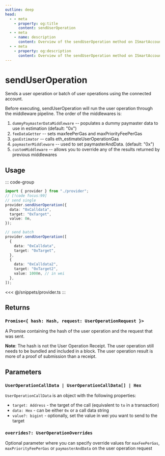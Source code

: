 ```yaml
---
outline: deep
head:
  - - meta
    - property: og:title
      content: sendUserOperation
  - - meta
    - name: description
      content: Overview of the sendUserOperation method on ISmartAccountProvider
  - - meta
    - property: og:description
      content: Overview of the sendUserOperation method on ISmartAccountProvider
---
```


# sendUserOperation

Sends a user operation or batch of user operations using the connected account.

Before executing, sendUserOperation will run the user operation through the middleware pipeline. The order of the middlewares is:

1.  `dummyPaymasterDataMiddleware` -- populates a dummy paymaster data to use in estimation (default: "0x")
2.  `feeDataGetter` -- sets maxfeePerGas and maxPriorityFeePerGas
3.  `gasEstimator` -- calls eth_estimateUserOperationGas
4.  `paymasterMiddleware` -- used to set paymasterAndData. (default: "0x")
5.  `customMiddleware` -- allows you to override any of the results returned by previous middlewares

## Usage

::: code-group

```ts [example.ts]
import { provider } from "./provider";
// [!code focus:99]
// send single
provider.sendUserOperation({
  data: "0xCalldata",
  target: "0xTarget",
  value: 0n,
});

// send batch
provider.sendUserOperation([
  {
    data: "0xCalldata",
    target: "0xTarget",
  },
  {
    data: "0xCalldata2",
    target: "0xTarget2",
    value: 1000n, // in wei
  },
]);
```

<<< @/snippets/provider.ts
:::

## Returns

### `Promise<{ hash: Hash, request: UserOperationRequest }>`

A Promise containing the hash of the user operation and the request that was sent.

**Note**: The hash is not the User Operation Receipt. The user operation still needs to be bundled and included in a block. The user operation result is more of a proof of submission than a receipt.

## Parameters

### `UserOperationCallData | UserOperationCallData[] | Hex`

`UserOperationCallData` is an object with the following properties:

- `target: Address` - the target of the call (equivalent to `to` in a transaction)
- `data: Hex` - can be either `0x` or a call data string
- `value?: bigint` - optionally, set the value in wei you want to send to the target

### `overrides?: UserOperationOverrides`

Optional parameter where you can specify override values for `maxFeePerGas`, `maxPriorityFeePerGas` or `paymasterAndData` on the user operation request
